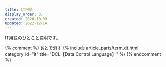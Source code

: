 ```yaml
---
title: IT用語
display_order: 30
created: 2020-10-09
updated: 2022-12-14
---
```

IT用語のひとこと説明です。

{% comment %}
あとで消す
  {% include article_parts/term_dt.html category_id="it" title="DCL【Data Control Language】" %}
{% endcomment %}
